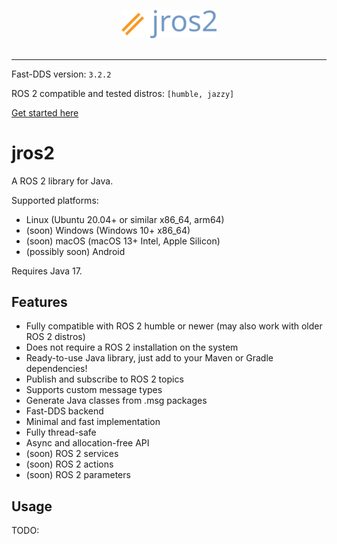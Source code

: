 <p align="center"><img src="media/jros2.png" width="30%" /><br><br></p>

-----------------

Fast-DDS version: `3.2.2`

ROS 2 compatible and tested distros: `[humble, jazzy]`

[Get started here](https://github.com/ihmcrobotics/jros2/wiki)

# jros2
A ROS 2 library for Java.

Supported platforms:
- Linux (Ubuntu 20.04+ or similar x86_64, arm64)
- (soon) Windows (Windows 10+ x86_64)
- (soon) macOS (macOS 13+ Intel, Apple Silicon)
- (possibly soon) Android

Requires Java 17.

## Features
- Fully compatible with ROS 2 humble or newer (may also work with older ROS 2 distros)
- Does not require a ROS 2 installation on the system
- Ready-to-use Java library, just add to your Maven or Gradle dependencies!
- Publish and subscribe to ROS 2 topics
- Supports custom message types
- Generate Java classes from .msg packages
- Fast-DDS backend
- Minimal and fast implementation
- Fully thread-safe
- Async and allocation-free API
- (soon) ROS 2 services
- (soon) ROS 2 actions
- (soon) ROS 2 parameters

## Usage
TODO:
